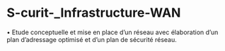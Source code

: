 # S-curit-_Infrastructure-WAN
• Etude conceptuelle et mise en place d’un réseau avec élaboration d’un plan d’adressage optimisé et d’un plan de sécurité réseau.
